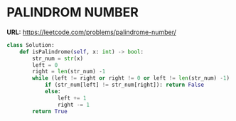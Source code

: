 # PALINDROM NUMBER

**URL:** https://leetcode.com/problems/palindrome-number/

```python
class Solution:
    def isPalindrome(self, x: int) -> bool:
        str_num = str(x)
        left = 0
        right = len(str_num) -1
        while (left != right or right != 0 or left != len(str_num) -1):
            if (str_num[left] != str_num[right]): return False
            else:
                left += 1
                right -= 1
        return True
        
            
        
```
